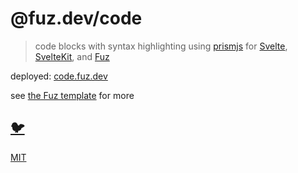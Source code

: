 # @fuz.dev/code

> code blocks with syntax highlighting using
> [prismjs](https://github.com/PrismJS/prism) for
> [Svelte](https://github.com/sveltejs/svelte),
> [SvelteKit](https://github.com/sveltejs/kit),
> and [Fuz](https://github.com/fuz-dev/fuz)

deployed:
[code.fuz.dev](https://code.fuz.dev/)

see [the Fuz template](https://github.com/fuz-dev/template) for more

## [🐦](https://wikipedia.org/wiki/Free_and_open-source_software)

[MIT](LICENSE)
